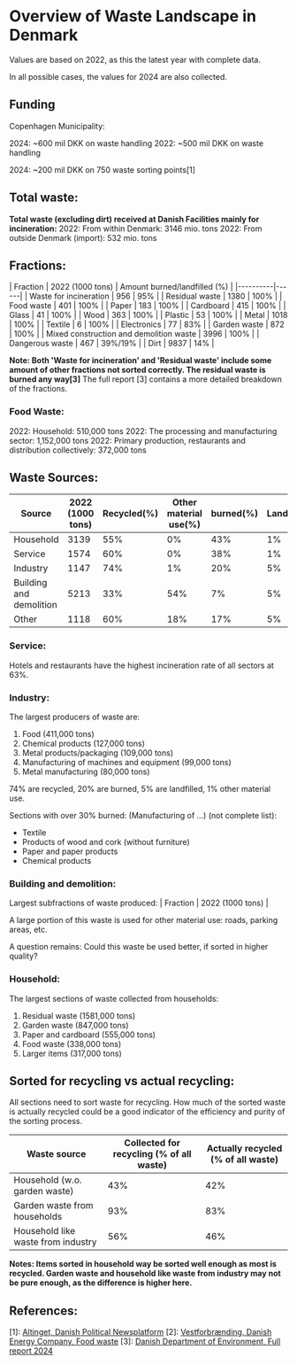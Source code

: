 # Overview of Waste Landscape in Denmark

Values are based on 2022, as this the latest year with complete data.

In all possible cases, the values for 2024 are also collected.



## Funding
Copenhagen Municipality:

2024: ~600 mil DKK on waste handling
2022: ~500 mil DKK on waste handling

2024: ~200 mil DKK on 750 waste sorting points[1]

## Total waste:

**Total waste (excluding dirt) received at Danish Facilities mainly for incineration:**
2022: From within Denmark: 3146 mio. tons
2022: From outside Denmark (import): 532 mio. tons

## Fractions:

| Fraction | 2022 (1000 tons) | Amount burned/landfilled (%) |
|----------|------|
| Waste for incineration | 956 | 95% |
| Residual waste | 1380 | 100% |
| Food waste | 401 | 100% |
| Paper | 183 | 100% |
| Cardboard | 415 | 100% |
| Glass | 41 | 100% |
| Wood | 363 | 100% |
| Plastic | 53 | 100% |
| Metal | 1018 | 100% |
| Textile | 6 | 100% |
| Electronics | 77 | 83% |
| Garden waste | 872 | 100% |
| Mixed construction and demolition waste | 3996 | 100% |
| Dangerous waste | 467 | 39%/19% |
| Dirt | 9837 | 14% |

**Note: Both 'Waste for incineration' and 'Residual waste' include some amount of other fractions not sorted correctly. The residual waste is burned any way[3]**
The full report [3] contains a more detailed breakdown of the fractions.


### Food Waste:
2022: Household: 510,000 tons
2022: The processing and manufacturing sector: 1,152,000 tons
2022: Primary production, restaurants and distribution collectively: 372,000 tons

## Waste Sources:

| Source | 2022 (1000 tons) | Recycled(%) | Other material use(%) | burned(%) | Landfilled(%) |
|--------|------------------|-----------|----------------------|-----------|--------------|
| Household | 3139 | 55% | 0% | 43% | 1% |
| Service | 1574 | 60% | 0% | 38% | 1% |
| Industry | 1147 | 74% | 1% | 20% | 5% |
| Building and demolition | 5213 | 33% | 54% | 7% | 5% |
| Other | 1118 | 60% | 18% | 17% | 5% |

### Service:

Hotels and restaurants have the highest incineration rate of all sectors at 63%.

### Industry:

The largest producers of waste are: 
1. Food (411,000 tons)
2. Chemical products (127,000 tons)
3. Metal products/packaging (109,000 tons)
4. Manufacturing of machines and equipment (99,000 tons)
5. Metal manufacturing (80,000 tons)

74% are recycled, 20% are burned, 5% are landfilled, 1% other material use.

Sections with over 30% burned: (Manufacturing of ...) (not complete list):
- Textile
- Products of wood and cork (without furniture)
- Paper and paper products
- Chemical products

### Building and demolition:

Largest subfractions of waste produced:
| Fraction | 2022 (1000 tons) |

A large portion of this waste is used for other material use: roads, parking areas, etc.

A question remains: Could this waste be used better, if sorted in higher quality?

### Household:

The largest sections of waste collected from households:
1. Residual waste (1581,000 tons)
2. Garden waste (847,000 tons)
3. Paper and cardboard (555,000 tons)
4. Food waste (338,000 tons)
5. Larger items (317,000 tons)

## Sorted for recycling vs actual recycling:

All sections need to sort waste for recycling. How much of the sorted waste is actually recycled could be a good indicator of the efficiency and purity of the sorting process.

| Waste source | Collected for recycling (% of all waste) | Actually recycled (% of all waste) |
|--------------|----------------------------------------|----------------------------------|
| Household (w.o. garden waste) | 43% | 42% |
| Garden waste from households | 93% | 83% |
| Household like waste from industry | 56% | 46% |

**Notes: Items sorted in household way be sorted well enough as most is recycled. Garden waste and household like waste from industry may not be pure enough, as the difference is higher here.**

## References:
[1]: [Altinget, Danish Political Newsplatform](https://www.altinget.dk/hovedstaden/artikel/koebenhavnerne-sorterer-affald-som-aldrig-foer-alligevel-er-genanvendelsen-kun-steget-faa-procent)
[2]: [Vestforbrænding, Danish Energy Company, Food waste](https://vestfor.dk/bliv-klogere/viden/madaffald)
[3]: [Danish Department of Environment, Full report 2024](https://www2.mst.dk/Udgiv/publikationer/2024/11/978-87-7038-665-4.pdf)